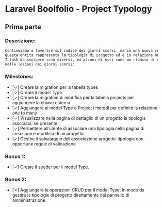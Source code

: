 # Laravel Boolfolio - Project Typology

## Prima parte

### Descrizione:

```txt
Continuiamo a lavorare sul codice dei giorni scorsi, ma in una nuova repo e aggiungiamo una nuova entità Type.
Questa entità rappresenta la tipologia di progetto ed è in relazione one to many con i progetti.
I task da svolgere sono diversi, ma alcuni di essi sono un ripasso di ciò che abbiamo fatto
nelle lezioni dei giorni scorsi:
```

### Milestones:

-   [&check;] Creare la migration per la tabella types
-   [&check;] Creare il model Type
-   [&check;] Creare la migration di modifica per la tabella projects per aggiungere la chiave esterna
-   [&check;] Aggiungere ai model Type e Project i metodi per definire la relazione one to many
-   [&check;] Visualizzare nella pagina di dettaglio di un progetto la tipologia associata, se presente
-   [&check;] Permettere all’utente di associare una tipologia nella pagina di creazione e modifica di un progetto
-   [&check;] Gestire il salvataggio dell’associazione progetto-tipologia con opportune regole di validazione

### Bonus 1:

-   [&check;] Creare il seeder per il model Type.

### Bonus 2:

-   [&cross;] Aggiungere le operazioni CRUD per il model Type, in modo da gestire le tipologie di progetto direttamente dal pannello di amministrazione.
